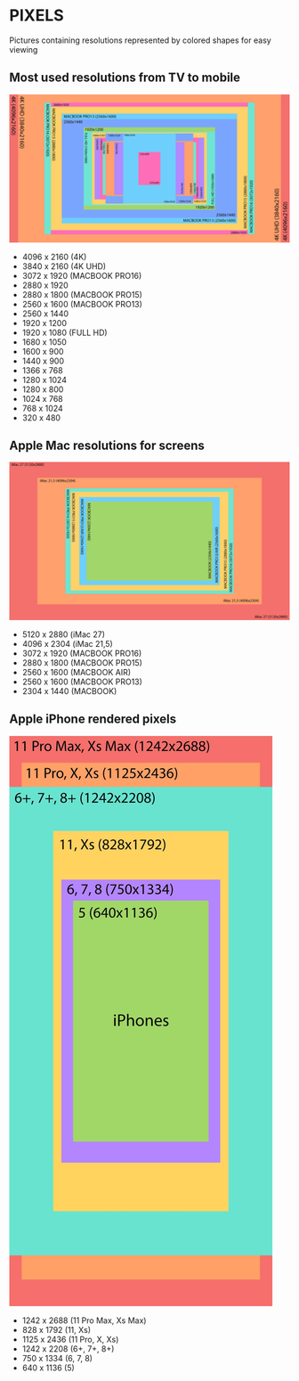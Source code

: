 # PIXELS

Pictures containing resolutions represented by colored shapes for easy viewing

## Most used resolutions from TV to mobile
![preview most used](/pictures/4K_to_lower_screens-low.jpg)

* 4096 x 2160 (4K) 
* 3840 x 2160 (4K UHD)
* 3072 x 1920 (MACBOOK PRO16)
* 2880 x 1920
* 2880 x 1800 (MACBOOK PRO15)
* 2560 x 1600 (MACBOOK PRO13)
* 2560 x 1440
* 1920 x 1200
* 1920 x 1080 (FULL HD)
* 1680 x 1050
* 1600 x 900
* 1440 x 900
* 1366 x 768
* 1280 x 1024
* 1280 x 800
* 1024 x 768
* 768 x 1024
* 320 x 480

## Apple Mac resolutions for screens
![preview_mac_resolutions](/pictures/MAC_screens-low.jpg)

* 5120 x 2880 (iMac 27)
* 4096 x 2304 (iMac 21,5)
* 3072 x 1920 (MACBOOK PRO16)
* 2880 x 1800 (MACBOOK PRO15)
* 2560 x 1600 (MACBOOK AIR)
* 2560 x 1600 (MACBOOK PRO13)
* 2304 x 1440 (MACBOOK)

## Apple iPhone rendered pixels
![preview_iphone_resolutions](/pictures/iPhone_screens-low.jpg)

* 1242 x 2688 (11 Pro Max, Xs Max)
* 828 x 1792 (11, Xs)
* 1125 x 2436 (11 Pro, X, Xs)
* 1242 x 2208 (6+, 7+, 8+)
* 750 x 1334 (6, 7, 8)
* 640 x 1136 (5)
